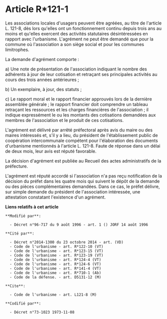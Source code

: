 # Article R*121-1

Les associations locales d'usagers peuvent être agréées, au titre de l'article L. 121-8, dès lors qu'elles ont un
fonctionnement continu depuis trois ans au moins et qu'elles exercent des activités statutaires désintéressées en rapport
avec l'urbanisme. L'agrément ne peut être demandé que pour la commune où l'association a son siège social et pour les
communes limitrophes.

La demande d'agrément comporte :

a) Une note de présentation de l'association indiquant le nombre des adhérents à jour de leur cotisation et retraçant ses
principales activités au cours des trois années antérieures ;

b) Un exemplaire, à jour, des statuts ;

c) Le rapport moral et le rapport financier approuvés lors de la dernière assemblée générale ; le rapport financier doit
comprendre un tableau retraçant les ressources et les charges financières de l'association ; il indique expressément le ou
les montants des cotisations demandées aux membres de l'association et le produit de ces cotisations.

L'agrément est délivré par arrêté préfectoral après avis du maire ou des maires intéressés et, s'il y a lieu, du président de
l'établissement public de coopération intercommunale compétent pour l'élaboration des documents d'urbanisme mentionnés à
l'article L. 121-8. Faute de réponse dans un délai de deux mois, leur avis est réputé favorable.

La décision d'agrément est publiée au Recueil des actes administratifs de la préfecture.

L'agrément est réputé accordé si l'association n'a pas reçu notification de la décision du préfet dans les quatre mois qui
suivent le dépôt de la demande ou des pièces complémentaires demandées. Dans ce cas, le préfet délivre, sur simple demande du
président de l'association intéressée, une attestation constatant l'existence d'un agrément.

**Liens relatifs à cet article**

	**Modifié par**:

	  - Décret n°96-717 du 9 août 1996 - art. 1 () JORF 14 août 1996

	**Cité par**:

	  - Décret n°2014-1300 du 23 octobre 2014 - art. (VD)
	  - Code de l'urbanisme - art. R*122-10 (VT)
	  - Code de l'urbanisme - art. R*123-15 (VT)
	  - Code de l'urbanisme - art. R*123-19 (VT)
	  - Code de l'urbanisme - art. R*124-4 (VT)
	  - Code de l'urbanisme - art. R*124-6 (VT)
	  - Code de l'urbanisme - art. R*141-4 (VT)
	  - Code de l'urbanisme - art. R*710-1 (Ab)
	  - Code de la défense. - art. D5131-12 (M)

	**Cite**:

	  - Code de l'urbanisme - art. L121-8 (M)

	**Codifié par**:

	  - Décret n°73-1023 1973-11-08
